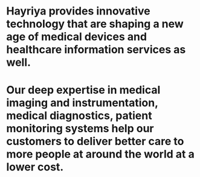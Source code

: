 # Hayriya provides innovative technology that are shaping a new age of medical devices and healthcare information services as well. 

# Our deep expertise in medical imaging and instrumentation, medical diagnostics, patient monitoring systems help our customers to deliver better care to more people at around the world at a lower cost. 
